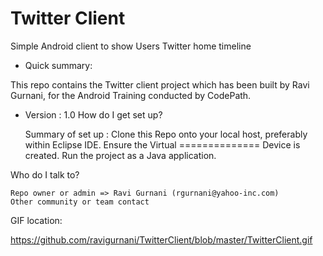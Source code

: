 Twitter Client
================

Simple Android client to show Users Twitter home timeline

* Quick summary:

This repo contains the Twitter client project which has been built by Ravi Gurnani, for the Android Training conducted by CodePath.

* Version : 1.0
How do I get set up?

    Summary of set up : Clone this Repo onto your local host, preferably within Eclipse IDE. Ensure the Virtual ============== Device is created. Run the project as a Java application.

Who do I talk to?

    Repo owner or admin => Ravi Gurnani (rgurnani@yahoo-inc.com)
    Other community or team contact

GIF location:

https://github.com/ravigurnani/TwitterClient/blob/master/TwitterClient.gif
